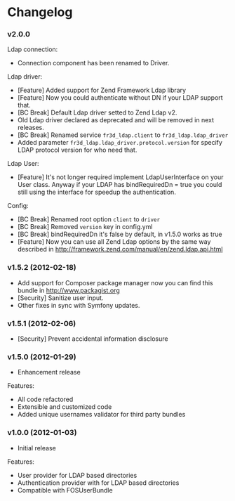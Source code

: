 Changelog
=========

### v2.0.0

Ldap connection:
- Connection component has been renamed to Driver.

Ldap driver:
- [Feature]  Added support for Zend Framework Ldap library
- [Feature]  Now you could authenticate without DN if your LDAP support that.
- [BC Break] Default Ldap driver setted to Zend Ldap v2.
- Old Ldap driver declared as deprecated and will be removed in next releases.
- [BC Break] Renamed service `fr3d_ldap.client` to `fr3d_ldap.ldap_driver`
- Added parameter `fr3d_ldap.ldap_driver.protocol.version` for specify LDAP
  protocol version for who need that.

Ldap User:
- [Feature] It's not longer required implement LdapUserInterface on your User class.
  Anyway if your LDAP has bindRequiredDn = true you could still using the interface
  for speedup the authentication.

Config:
- [BC Break] Renamed root option `client` to `driver`
- [BC Break] Removed `version` key in config.yml
- [BC Break] bindRequiredDn it's false by default, in v1.5.0 works as true
- [Feature] Now you can use all Zend Ldap options by the same way described in
  http://framework.zend.com/manual/en/zend.ldap.api.html

### v1.5.2  (2012-02-18)

* Add support for Composer package manager now you can find this bundle in http://www.packagist.org
* [Security] Sanitize user input.
* Other fixes in sync with Symfony updates.

### v1.5.1  (2012-02-06)

* [Security] Prevent accidental information disclosure

### v1.5.0  (2012-01-29)

* Enhancement release

Features:

- All code refactored
- Extensible and customized code
- Added unique usernames validator for third party bundles

### v1.0.0  (2012-01-03)

* Initial release

Features:

- User provider for LDAP based directories
- Authentication provider with for LDAP based directories
- Compatible with FOSUserBundle